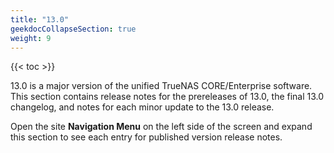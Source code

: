 ```yaml
---
title: "13.0"
geekdocCollapseSection: true
weight: 9
---
```


{{< toc >}}

13.0 is a major version of the unified TrueNAS CORE/Enterprise software.
This section contains release notes for the prereleases of 13.0, the final 13.0 changelog, and notes for each minor update to the 13.0 release.

Open the site **Navigation Menu** on the left side of the screen and expand this section to see each entry for published version release notes.


